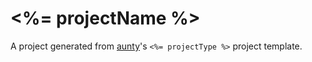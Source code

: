 # <%= projectName %>

A project generated from [aunty](https://github.com/abcnews/aunty)'s `<%= projectType %>` project template.
